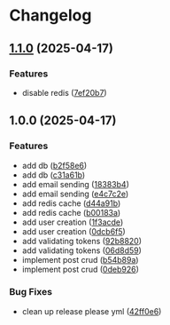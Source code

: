 # Changelog

## [1.1.0](https://github.com/iykeevans/go-social/compare/v1.0.0...v1.1.0) (2025-04-17)


### Features

* disable redis ([7ef20b7](https://github.com/iykeevans/go-social/commit/7ef20b7c94110c390bdd586ecb6a2c6e2e914a9d))

## 1.0.0 (2025-04-17)


### Features

* add db ([b2f58e6](https://github.com/iykeevans/go-social/commit/b2f58e63367cb106868438c3c772a4dca7d3a8e3))
* add db ([c31a61b](https://github.com/iykeevans/go-social/commit/c31a61bd93e2a03ce3ac375a6eedc14538451694))
* add email sending ([18383b4](https://github.com/iykeevans/go-social/commit/18383b42248fedcb6442d45a69b54c8d190905d2))
* add email sending ([e4c7c2e](https://github.com/iykeevans/go-social/commit/e4c7c2e25965add7782bce775a7426ea9efead86))
* add redis cache ([d44a91b](https://github.com/iykeevans/go-social/commit/d44a91bca4b2b97f900e8fa86c67dd3a015d79dd))
* add redis cache ([b00183a](https://github.com/iykeevans/go-social/commit/b00183ac8a32928cc8531f0b3756954263873118))
* add user creation ([1f3acde](https://github.com/iykeevans/go-social/commit/1f3acde750082ae90704e92d2d51cbdafa180074))
* add user creation ([0dcb6f5](https://github.com/iykeevans/go-social/commit/0dcb6f514a160e44176096dcb2ad5eb9c145442c))
* add validating tokens ([92b8820](https://github.com/iykeevans/go-social/commit/92b8820435e228a22ea7924d226f506a4383349b))
* add validating tokens ([06d8d59](https://github.com/iykeevans/go-social/commit/06d8d594502563d451114dea7e613b9b9c869e51))
* implement post crud ([b54b89a](https://github.com/iykeevans/go-social/commit/b54b89a192da474eeffb8b398bea401a73fb8f86))
* implement post crud ([0deb926](https://github.com/iykeevans/go-social/commit/0deb926b48817d599db15c3466a13a46ee971bef))


### Bug Fixes

* clean up release please yml ([42ff0e6](https://github.com/iykeevans/go-social/commit/42ff0e634a422d961540a42966928b95ded028ca))
